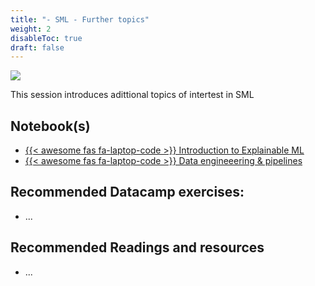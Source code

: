 ```yaml
---
title: "- SML - Further topics"
weight: 2
disableToc: true
draft: false
---
```


![](https://raw.githubusercontent.com/aaubs/ds-master/main/media/hearder_goldie_space_4.png)

This session introduces adittional topics of intertest in SML

## Notebook(s)

* [{{< awesome fas fa-laptop-code >}} Introduction to Explainable ML](https://colab.research.google.com/github/aaubs/ds-master/blob/main/notebooks/M1-sml-further-topics.ipynb)
* [{{< awesome fas fa-laptop-code >}} Data engineeering & pipelines](https://colab.research.google.com/github/aaubs/ds-master/blob/main/notebooks/M1-SML-pipes.ipynb)

## Recommended Datacamp exercises:

*   ...

## Recommended Readings and resources

*   ...



